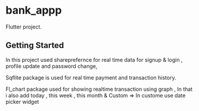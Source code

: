 # bank_appp

Flutter project.

## Getting Started

In this project used shareprefernce for real time data for signup & login , profile update and password change,

Sqflite package is used for real time payment and transaction history.

Fl_chart package used for showing realtime transaction using graph , In that i also add today , this week , this month & Custom => In custome use date picker widget 
